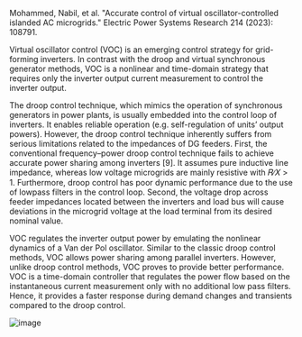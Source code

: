 Mohammed, Nabil, et al. "Accurate control of virtual oscillator-controlled islanded AC microgrids." Electric Power Systems Research 214 (2023): 108791.

<be>Virtual oscillator control (VOC) is an emerging control strategy for grid-forming inverters. In contrast with the droop and virtual synchronous generator methods, VOC is a nonlinear and time-domain strategy that requires only the inverter output current measurement to control the inverter output.

<be>The droop control technique, which mimics the operation of synchronous generators in power plants, is usually embedded into the control loop of inverters. It enables reliable operation (e.g. self-regulation of units’ output powers). However, the droop control technique inherently suffers from serious limitations related to the impedances of DG feeders. First, the conventional frequency–power droop control technique fails to achieve accurate power sharing among inverters [9]. It assumes pure inductive line impedance, whereas low voltage microgrids are mainly resistive with 𝑅∕𝑋 > 1. Furthermore, droop control has poor dynamic performance due to the use of lowpass filters in the control loop. Second, the voltage drop across feeder impedances located between the inverters and load bus will cause deviations in the microgrid voltage at the load terminal from its desired nominal value.

<be>VOC regulates the inverter output power by emulating the nonlinear dynamics of a Van der Pol oscillator. Similar to the classic droop control methods, VOC allows power sharing among parallel inverters. However, unlike droop control methods, VOC proves to provide better performance. VOC is a time-domain controller that regulates the power flow based on the instantaneous current measurement only with no additional low pass filters. Hence, it provides a faster response during demand changes and transients compared to the droop control.

![image](https://github.com/MDerogarian/2023-Summer-Research-Plan/assets/74963406/b7511fc8-03c3-4ac0-a782-f414a88e144f)

